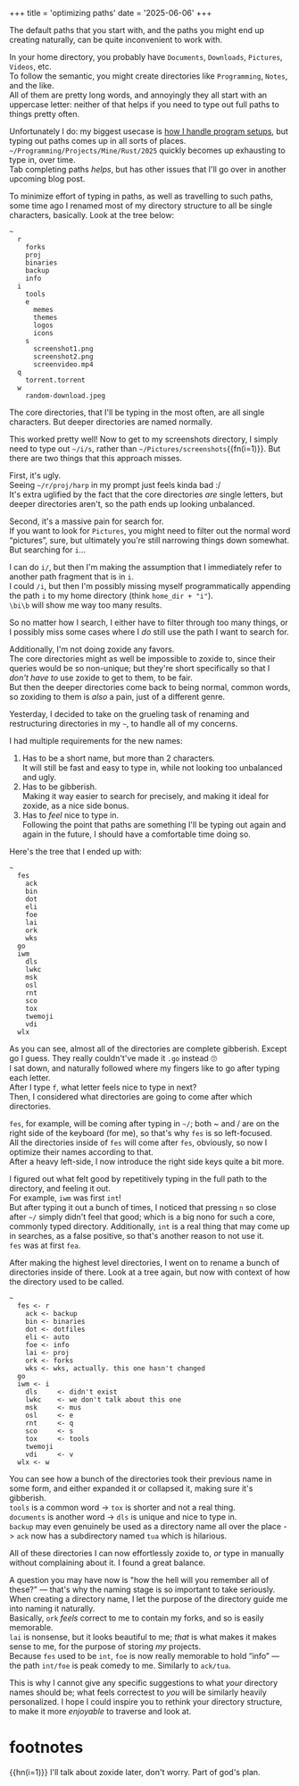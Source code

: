 +++
title = 'optimizing paths'
date = '2025-06-06'
+++

The default paths that you start with, and the paths you might end up creating naturally, can be quite inconvenient to work with.

In your home directory, you probably have `Documents`, `Downloads`, `Pictures`, `Videos`, etc. \
To follow the semantic, you might create directories like `Programming`, `Notes`, and the like. \
All of them are pretty long words, and annoyingly they all start with an uppercase letter: neither of that helps if you need to type out full paths to things pretty often.

Unfortunately I do: my biggest usecase is [how I handle program setups](https://github.com/Axlefublr/dotfiles/blob/main/scripts/setup/dode.fish), but typing out paths comes up in all sorts of places. \
`~/Programming/Projects/Mine/Rust/2025` quickly becomes up exhausting to type in, over time. \
Tab completing paths *helps*, but has other issues that I'll go over in another upcoming blog post.

To minimize effort of typing in paths, as well as travelling to such paths, some time ago I renamed most of my directory structure to all be single characters, basically. Look at the tree below:

```
~
  r
    forks
    proj
    binaries
    backup
    info
  i
    tools
    e
      memes
      themes
      logos
      icons
    s
      screenshot1.png
      screenshot2.png
      screenvideo.mp4
  q
    torrent.torrent
  w
    random-download.jpeg
```

The core directories, that I'll be typing in the most often, are all single characters. But deeper directories are named normally.

This worked pretty well! Now to get to my screenshots directory, I simply need to type out `~/i/s`, rather than `~/Pictures/screenshots`{{fn(i=1)}}.
But there are two things that this approach misses.

First, it's ugly. \
Seeing `~/r/proj/harp` in my prompt just feels kinda bad :/ \
It's extra uglified by the fact that the core directories *are* single letters, but deeper directories aren't, so the path ends up looking unbalanced.

Second, it's a massive pain for search for. \
If you want to look for `Pictures`, you might need to filter out the normal word “pictures”, sure, but ultimately you're still narrowing things down somewhat. \
But searching for `i`…

I can do `i/`, but then I'm making the assumption that I immediately refer to another path fragment that is in `i`. \
I could `/i`, but then I'm possibly missing myself programmatically appending the path `i` to my home directory (think `home_dir + "i"`). \
`\bi\b` will show me way too many results.

So no matter how I search, I either have to filter through too many things, or I possibly miss some cases where I *do* still use the path I want to search for.

Additionally, I'm not doing zoxide any favors. \
The core directories might as well be impossible to zoxide to, since their queries would be so non-unique; but they're short specifically so that I *don't have to* use zoxide to get to them, to be fair. \
But then the deeper directories come back to being normal, common words, so zoxiding to them is *also* a pain, just of a different genre.

Yesterday, I decided to take on the grueling task of renaming and restructuring directories in my `~`, to handle all of my concerns.

I had multiple requirements for the new names:

1. Has to be a short name, but more than 2 characters. \
It will still be fast and easy to type in, while not looking too unbalanced and ugly.
2. Has to be gibberish. \
Making it way easier to search for precisely, and making it ideal for zoxide, as a nice side bonus.
3. Has to *feel* nice to type in. \
Following the point that paths are something I'll be typing out again and again in the future, I should have a comfortable time doing so.

Here's the tree that I ended up with:
```
~
  fes
    ack
    bin
    dot
    eli
    foe
    lai
    ork
    wks
  go
  iwm
    dls
    lwkc
    msk
    osl
    rnt
    sco
    tox
    twemoji
    vdi
  wlx
```

As you can see, almost all of the directories are complete gibberish. Except go I guess. They really couldn't've made it `.go` instead 🙄 \
I sat down, and naturally followed where my fingers like to go after typing each letter. \
After I type `f`, what letter feels nice to type in next? \
Then, I considered what directories are going to come after which directories.

`fes`, for example, will be coming after typing in `~/`; both ~ and / are on the right side of the keyboard (for me), so that's why `fes` is so left-focused. \
All the directories inside of `fes` will come after `fes`, obviously, so now I optimize their names according to that. \
After a heavy left-side, I now introduce the right side keys quite a bit more.

I figured out what felt good by repetitively typing in the full path to the directory, and feeling it out. \
For example, `iwm` was first `int`! \
But after typing it out a bunch of times, I noticed that pressing `n` so close after `~/` simply didn't feel that good; which is a big nono for such a core, commonly typed directory. Additionally, `int` is a real thing that may come up in searches, as a false positive, so that's another reason to not use it. \
`fes` was at first `fea`.

After making the highest level directories, I went on to rename a bunch of directories inside of there. Look at a tree again, but now with context of how the directory used to be called.

```
~
  fes <- r
    ack <- backup
    bin <- binaries
    dot <- dotfiles
    eli <- auto
    foe <- info
    lai <- proj
    ork <- forks
    wks <- wks, actually. this one hasn't changed
  go
  iwm <- i
    dls     <- didn't exist
    lwkc    <- we don't talk about this one
    msk     <- mus
    osl     <- e
    rnt     <- q
    sco     <- s
    tox     <- tools
    twemoji
    vdi     <- v
  wlx <- w
```

You can see how a bunch of the directories took their previous name in some form, and either expanded it or collapsed it, making sure it's gibberish. \
`tools` is a common word -> `tox` is shorter and not a real thing. \
`documents` is another word -> `dls` is unique and nice to type in. \
`backup` may even genuinely be used as a directory name all over the place -> `ack` now has a subdirectory named `tua` which is hilarious.

All of these directories I can now effortlessly zoxide to, *or* type in manually without complaining about it. I found a great balance.

A question you may have now is "how the hell will you remember all of these?" — that's why the naming stage is so important to take seriously. \
When creating a directory name, I let the purpose of the directory guide me into naming it naturally. \
Basically, `ork` *feels* correct to me to contain my forks, and so is easily memorable. \
`lai` is nonsense, but it looks beautiful to me; *that* is what makes it makes sense to me, for the purpose of storing *my* projects. \
Because `fes` used to be `int`, `foe` is now really memorable to hold “info” — the path `int/foe` is peak comedy to me. Similarly to `ack/tua`.

This is why I cannot give any specific suggestions to what *your* directory names should be; what feels correctest to *you* will be similarly heavily personalized. I hope I could inspire you to rethink your directory structure, to make it more *enjoyable* to traverse and look at.

# footnotes

{{hn(i=1)}} I'll talk about zoxide later, don't worry. Part of god's plan.
